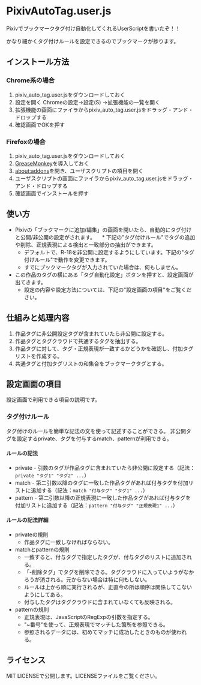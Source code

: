 # PixivAutoTag.user.js
Pixivでブックマークタグ付け自動化してくれるUserScriptを書いたぞ！！

かなり細かくタグ付けルールを設定できるのでブックマークが捗ります。

インストール方法
-----
### Chrome系の場合
1. pixiv_auto_tag.user.jsをダウンロードしておく
2. 設定を開く Chromeの設定→設定(S) →拡張機能の一覧を開く
3. 拡張機能の画面にファイラからpixiv_auto_tag.user.jsをドラッグ・アンド・ドロップする
4. 確認画面でOKを押す

### Firefoxの場合
1. pixiv_auto_tag.user.jsをダウンロードしておく
2. [GreaseMonkey](https://addons.mozilla.org/ja/firefox/addon/greasemonkey/)を導入しておく
3. <about:addons>を開き、ユーザスクリプトの項目を開く
4. ユーザスクリプトの画面にファイラからpixiv_auto_tag.user.jsをドラッグ・アンド・ドロップする
5. 確認画面でインストールを押す

使い方
-----
* Pixivの「ブックマークに追加/編集」の画面を開いたら、自動的にタグ付けと公開/非公開の設定がされます。
　* 下記の"タグ付けルール"でタグの追加や削除、正規表現による検出と一致部分の抽出ができます。
  * デフォルトで、R-18を非公開に設定するようにしています。下記の"タグ付けルール"で動作を変更できます。
  * すでにブックマークタグが入力されていた場合は、何もしません。
* この作品のタグの横にある「タグ自動化設定」ボタンを押すと、設定画面が出てきます。
  * 設定の内容や設定方法については、下記の"設定画面の項目"をご覧ください。

仕組みと処理内容
-----
1. 作品タグに非公開設定タグが含まれていたら非公開に設定する。
2. 作品タグとタグクラウドで共通するタグを抽出する。
3. 作品タグに対して、タグ・正規表現が一致するかどうかを確認し、付加タグリストを作成する。
4. 共通タグと付加タグリストの和集合をブックマークタグとする。

設定画面の項目
-----
設定画面で利用できる項目の説明です。

### タグ付けルール
タグ付けのルールを簡単な記法の文を使って記述することができる。
非公開タグを設定するprivate、タグを付与するmatch、patternが利用できる。

#### ルールの記法
* private - 引数のタグが作品タグに含まれていたら非公開に設定する（記法：`private "タグ1" "タグ2" ...`）
* match   - 第二引数以降のタグに一致した作品タグがあれば付与タグを付加リストに追加する（記法：`match "付与タグ" "タグ1" ...`）
* pattern - 第二引数以降の正規表現に一致した作品タグがあれば付与タグを付加リストに追加する（記法：`pattern "付与タグ" "正規表現1" ...`）

#### ルールの記法詳細
* privateの規則
	* 作品タグに一致しなければならない。
* matchとpatternの規則
	* 一致すると、付与タグで指定したタグが、付与タグのリストに追加される。
	* 「-削除タグ」でタグを削除できる。タグクラウドに入っていようがなかろうが消される。元からない場合は特に何もしない。
	* ルールは上から順に実行されるが、正直今の所は順序は関係してこないようにしてある。
	* 付与したタグはタグクラウドに含まれていなくても反映される。
* patternの規則
	* 正規表現は、JavaScriptのRegExpの引数を指定する。
	* "~番号"を使って、正規表現でマッチした箇所を参照できる。
	* 参照されるデータには、初めてマッチに成功したときのものが使われる。

ライセンス
-----
MIT LICENSEで公開します。LICENSEファイルをご覧ください。

